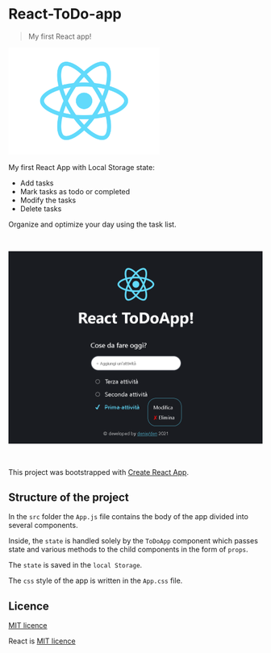 # React-ToDo-app
> My first React app!

<img src="src/logo.svg" alt="React" width="300"/>

My first React App with Local Storage state:
- Add tasks
- Mark tasks as todo or completed
- Modify the tasks
- Delete tasks

Organize and optimize your day using the task list.

<br>

![AppUI](app-ui.png)

<br>

This project was bootstrapped with [Create React App](https://github.com/facebook/create-react-app).


## Structure of the project
In the `src` folder the `App.js` file contains the body of the app divided into several components.

Inside, the `state` is handled solely by the `ToDoApp` component which passes state and various methods to the child components in the form of `props`.

The `state` is saved in the `local Storage`.

The `css` style of the app is written in the `App.css` file. 


## Licence 
[MIT licence](https://github.com/denielden/React-ToDo-app/blob/main/LICENSE)

React is [MIT licence](https://github.com/facebook/react/blob/main/LICENSE)
